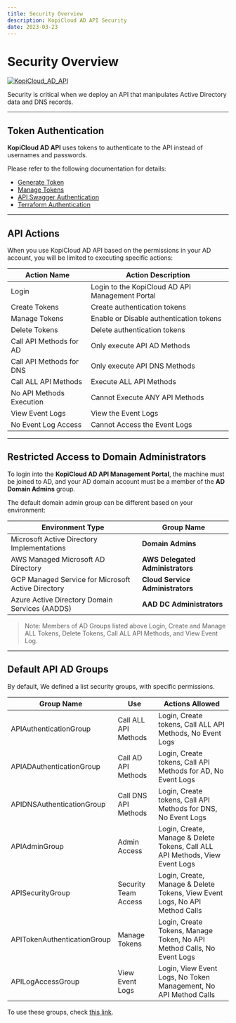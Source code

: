 ```yaml
---
title: Security Overview
description: KopiCloud AD API Security
date: 2023-03-23
---
```


# Security Overview
[![KopiCloud_AD_API](https://img.shields.io/badge/kopiCloud_ad-v1.0+-blueviolet.svg)](https://adapi.kopicloud.com)

Security is critical when we deploy an API that manipulates Active Directory data and DNS records.

----

## Token Authentication

**KopiCloud AD API** uses tokens to authenticate to the API instead of usernames and passwords. 

Please refer to the following documentation for details:

- [Generate Token](../authentication/token-authentication.md)
- [Manage Tokens](../authentication/manage-tokens.md)
- [API Swagger Authentication](../authentication/swagger-authentication.md)
- [Terraform Authentication](../authentication/terraform-authentication.md)

----

## API Actions

When you use KopiCloud AD API based on the permissions in your AD account, you will be limited to executing specific actions:

| Action Name              | Action Description                              |
| ------------------------ | ----------------------------------------------- |
| Login                    | Login to the KopiCloud AD API Management Portal |
| Create Tokens            | Create authentication tokens                    |
| Manage Tokens            | Enable or Disable authentication tokens         |
| Delete Tokens            | Delete authentication tokens                    |
| Call API Methods for AD  | Only execute API AD Methods                     |
| Call API Methods for DNS | Only execute API DNS Methods                    |
| Call ALL API Methods     | Execute ALL API Methods                         |
| No API Methods Execution | Cannot Execute ANY API Methods                  |
| View Event Logs          | View the Event Logs                             |
| No Event Log Access      | Cannot Access the Event Logs                    |

-----

## Restricted Access to Domain Administrators

To login into the **KopiCloud AD API Management Portal**, the machine must be joined to AD, and your AD domain account must be a member of the **AD Domain Admins** group.

The default domain admin group can be different based on your environment:

| Environment Type                                   | Group Name                       |
| -------------------------------------------------- | -------------------------------- |
| Microsoft Active Directory Implementations         | **Domain Admins**                |
| AWS Managed Microsoft AD Directory                 | **AWS Delegated Administrators** |
| GCP Managed Service for Microsoft Active Directory | **Cloud Service Administrators** |
| Azure Active Directory Domain Services (AADDS)     | **AAD DC Administrators**        |

> Note: Members of AD Groups listed above Login, Create and Manage ALL Tokens, Delete Tokens, Call ALL API Methods, and View Event Log.

----

## Default API AD Groups

By default, We defined a list security groups, with specific permissions. 

| Group Name                  | Use                  | Actions Allowed                                                              |
| --------------------------- | -------------------- |----------------------------------------------------------------------------- |
| APIAuthenticationGroup      | Call ALL API Methods | Login, Create tokens, Call ALL API Methods, No Event Logs                    | 
| APIADAuthenticationGroup    | Call AD API Methods  | Login, Create tokens, Call API Methods for AD, No Event Logs                 | 
| APIDNSAuthenticationGroup   | Call DNS API Methods | Login, Create tokens, Call API Methods for DNS, No Event Logs                | 
| APIAdminGroup               | Admin Access         | Login, Create, Manage & Delete Tokens, Call ALL API Methods, View Event Logs | 
| APISecurityGroup            | Security Team Access | Login, Create, Manage & Delete Tokens, View Event Logs, No API Method Calls  | 
| APITokenAuthenticationGroup | Manage Tokens        | Login, Create Tokens, Manage Token, No API Method Calls, No Event Logs       | 
| APILogAccessGroup           | View Event Logs      | Login, View Event Logs, No Token Management, No API Method Calls             | 

To use these groups, check [this link](../settings/security.md).
